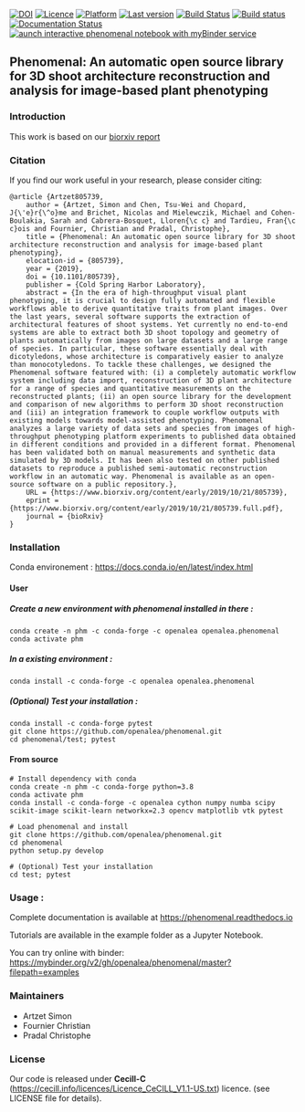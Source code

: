 
[![DOI](https://zenodo.org/badge/DOI/10.5281/zenodo.1436634.svg)](https://doi.org/10.5281/zenodo.1436634)
[![Licence](https://anaconda.org/openalea/openalea.phenomenal/badges/license.svg)](https://cecill.info/licences/Licence_CeCILL_V1.1-US.txt)
[![Platform](https://anaconda.org/openalea/openalea.phenomenal/badges/platforms.svg)](https://anaconda.org/openalea/openalea.phenomenal)
[![Last version](https://anaconda.org/openalea/openalea.phenomenal/badges/version.svg)](https://anaconda.org/OpenAlea/openalea.phenomenal/files)
[![Build Status](https://travis-ci.org/openalea/phenomenal.svg?branch=master)](https://travis-ci.org/openalea/phenomenal)
[![Build status](https://ci.appveyor.com/api/projects/status/k7up7iy2ur2wmipx/branch/master?svg=true)](https://ci.appveyor.com/project/artzet-s/phenomenal/branch/master)
[![Documentation Status](https://readthedocs.org/projects/phenomenal/badge/?version=latest)](https://phenomenal.readthedocs.io/en/latest/?badge=latest)
[![aunch interactive phenomenal notebook with myBinder service](https://mybinder.org/badge.svg)](https://mybinder.org/v2/gh/openalea/phenomenal/master?filepath=examples)


## Phenomenal: An automatic open source library for 3D shoot architecture reconstruction and analysis for image-based plant phenotyping

### Introduction

This work is based on our [biorxiv report](https://doi.org/10.1101/805739)

### Citation

If you find our work useful in your research, please consider citing:

    @article {Artzet805739,
        author = {Artzet, Simon and Chen, Tsu-Wei and Chopard, J{\'e}r{\^o}me and Brichet, Nicolas and Mielewczik, Michael and Cohen-Boulakia, Sarah and Cabrera-Bosquet, Lloren{\c c} and Tardieu, Fran{\c c}ois and Fournier, Christian and Pradal, Christophe},
        title = {Phenomenal: An automatic open source library for 3D shoot architecture reconstruction and analysis for image-based plant phenotyping},
        elocation-id = {805739},
        year = {2019},
        doi = {10.1101/805739},
        publisher = {Cold Spring Harbor Laboratory},
        abstract = {In the era of high-throughput visual plant phenotyping, it is crucial to design fully automated and flexible workflows able to derive quantitative traits from plant images. Over the last years, several software supports the extraction of architectural features of shoot systems. Yet currently no end-to-end systems are able to extract both 3D shoot topology and geometry of plants automatically from images on large datasets and a large range of species. In particular, these software essentially deal with dicotyledons, whose architecture is comparatively easier to analyze than monocotyledons. To tackle these challenges, we designed the Phenomenal software featured with: (i) a completely automatic workflow system including data import, reconstruction of 3D plant architecture for a range of species and quantitative measurements on the reconstructed plants; (ii) an open source library for the development and comparison of new algorithms to perform 3D shoot reconstruction and (iii) an integration framework to couple workflow outputs with existing models towards model-assisted phenotyping. Phenomenal analyzes a large variety of data sets and species from images of high-throughput phenotyping platform experiments to published data obtained in different conditions and provided in a different format. Phenomenal has been validated both on manual measurements and synthetic data simulated by 3D models. It has been also tested on other published datasets to reproduce a published semi-automatic reconstruction workflow in an automatic way. Phenomenal is available as an open-source software on a public repository.},
        URL = {https://www.biorxiv.org/content/early/2019/10/21/805739},
        eprint = {https://www.biorxiv.org/content/early/2019/10/21/805739.full.pdf},
        journal = {bioRxiv}
    }


### Installation

Conda environement : https://docs.conda.io/en/latest/index.html

#### User

##### Create a new environment with phenomenal installed in there :

    conda create -n phm -c conda-forge -c openalea openalea.phenomenal
    conda activate phm

##### In a existing environment :

    conda install -c conda-forge -c openalea openalea.phenomenal

##### (Optional) Test your installation :

    conda install -c conda-forge pytest
    git clone https://github.com/openalea/phenomenal.git
    cd phenomenal/test; pytest

#### From source

    # Install dependency with conda
    conda create -n phm -c conda-forge python=3.8
    conda activate phm
    conda install -c conda-forge -c openalea cython numpy numba scipy scikit-image scikit-learn networkx=2.3 opencv matplotlib vtk pytest

    # Load phenomenal and install
    git clone https://github.com/openalea/phenomenal.git
    cd phenomenal
    python setup.py develop

    # (Optional) Test your installation
    cd test; pytest


### Usage :

Complete documentation is available at https://phenomenal.readthedocs.io

Tutorials are available in the example folder as a Jupyter Notebook.

You can try online with binder: https://mybinder.org/v2/gh/openalea/phenomenal/master?filepath=examples


### Maintainers

* Artzet	    Simon
* Fournier	    Christian
* Pradal        Christophe

### License

Our code is released under **Cecill-C** (https://cecill.info/licences/Licence_CeCILL_V1.1-US.txt) licence. (see LICENSE file for details).
